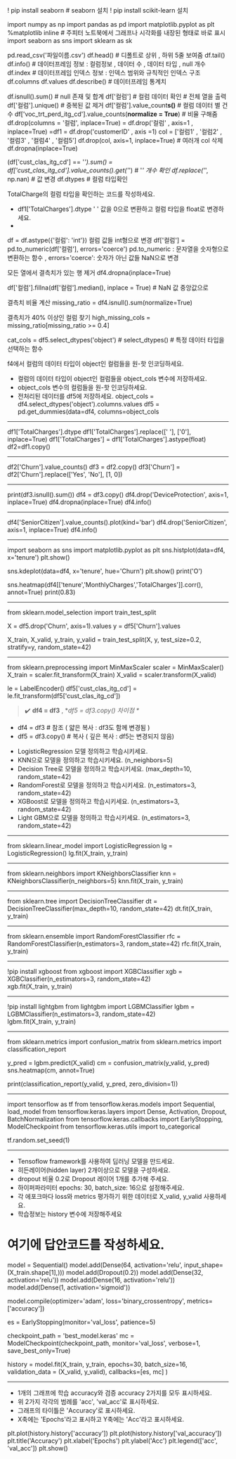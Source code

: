 <p>! pip install seaborn # seaborn 설치
! pip install scikit-learn 설치 </p>
<p>import numpy as np
import pandas as pd
import matplotlib.pyplot as plt 
%matplotlib inline  # 주피터 노트북에서 그래프나 시각화를 내장된 형태로 바로 표시
import seaborn as sns
import sklearn as sk</p>
<p>pd.read_csv('파일이름.csv')
df.head() # 디폴트로 상위 , 하위 5줄 보여줌
df.tail()
df.info() # 데이터프레임 정보 : 컬럼정보 , 데이터 수 , 데이터 타입 , null 개수 
df.index  # 데이터프레임 인덱스 정보 : 인덱스 범위와 규칙적인 인덱스 구조
df.columns 
df.values
df.describe() # 데이터프레임 통계치</p>
<p>df.isnull().sum() # null 존재 및 합계
df['컬럼']  # 컬럼 데이터 확인 # 전체 열을 출력
df['컬럼'].unique() # 중복된 값 제거 
df['컬럼'].value_count<strong>s()</strong> # 컬럼 데이터 별 건수 
df['voc_trt_perd_itg_cd'].value_counts(<strong>normalize = True</strong>) # 비율 구해줌
df.drop(columns = '컬럼', inplace=True) 
= df.drop('컬럼' , axis=1 , inplace=True)
=df1 = df.drop('customerID' , axis =1)
col = ['컬럼1'  , '컬럼2' , '컬럼3'  , '컬럼4' , '컬럼5']
df.drop(col, axis=1, inplace=True) # 여러개 col 삭제 
df.dropna(inplace=True)</p>
<p>(df['cust_clas_itg_cd'] == '<em>').sum()
= df['cust_clas_itg_cd'].value_counts().get('</em>') # '<em>' 개수 확인 
df.replace('</em>', np.nan) # 값 변경 
df.dtypes # 컬럼 타입확인</p>
<p>TotalCharge의 컬럼 타입을 확인하는 코드를 작성하세요.</p>
<ul>
<li>df1['TotalCharges'].dtype
' ' 값을 0으로 변환하고 컬럼 타입을 float로 변경하세요.</li>
<li></li>
</ul>
<p>df = df.astype({'컬럼': 'int'}) 컬럼 값들 int형으로 변경 
df['컬럼'] = pd.to_numeric(df['컬럼'], errors='coerce') pd.to_numeric : 문자열을 숫자형으로 변환하는 함수 , errors='coerce': 숫자가 아닌 값들 NaN으로 변경</p>
<p>모든 열에서 결측치가 있는 행 제거
df4.dropna(inplace=True)</p>
<p>df['컬럼'].fillna(df['컬럼'].median(), inplace = True) # NaN 값 중앙값으로 </p>
<p>결측치 비율 계산
missing_ratio = df4.isnull().sum(normalize=True)</p>
<p>결측치가 40% 이상인 컬럼 찾기
high_missing_cols = missing_ratio[missing_ratio &gt;= 0.4]</p>
<p>cat_cols = df5.select_dtypes('object') # select_dtypes() # 특정 데이터 타입을 선택하는 함수</p>
<p>f4에서 컬럼의 데이터 타입이 object인 컬럼들을 원-핫 인코딩하세요.</p>
<ul>
<li>컬럼의 데이터 타입이 object인 컬럼들을 object_cols 변수에 저장하세요.</li>
<li>object_cols 변수의 컬럼들을 원-핫 인코딩하세요.</li>
<li>전처리된 데이터를 df5에 저장하세요.
object_cols = df4.select_dtypes('object').columns.values
df5 = pd.get_dummies(data=df4, columns=object_cols</li>
</ul>
<hr />
<p>df1['TotalCharges'].dtype
df1['TotalCharges'].replace([' '], ['0'], inplace=True)
df1['TotalCharges'] = df1['TotalCharges'].astype(float)
df2=df1.copy()</p>
<hr />
<p>df2['Churn'].value_counts()
df3 = df2.copy()
df3['Churn'] = df2['Churn'].replace(['Yes', 'No'], [1, 0])</p>
<hr />
<p>print(df3.isnull().sum())
df4 = df3.copy()
df4.drop('DeviceProtection', axis=1, inplace=True)
df4.dropna(inplace=True)
df4.info()</p>
<hr />
<p>df4['SeniorCitizen'].value_counts().plot(kind='bar')
df4.drop('SeniorCitizen', axis=1, inplace=True)
df4.info()</p>
<hr />
<p>import seaborn as sns
import matplotlib.pyplot as plt
sns.histplot(data=df4, x='tenure')
plt.show()</p>
<p>sns.kdeplot(data=df4, x='tenure', hue='Churn')
plt.show()
print('O')</p>
<p>sns.heatmap(df4[['tenure','MonthlyCharges','TotalCharges']].corr(), annot=True)
print(0.83)</p>
<hr />
<p>from sklearn.model_selection import train_test_split</p>
<p>X = df5.drop('Churn', axis=1).values
y = df5['Churn'].values</p>
<p>X_train, X_valid, y_train, y_valid = train_test_split(X, y, 
                                                    test_size=0.2, 
                                                    stratify=y,
                                                    random_state=42)</p>
<hr />
<p>from sklearn.preprocessing import MinMaxScaler
scaler = MinMaxScaler()
X_train = scaler.fit_transform(X_train)
X_valid = scaler.transform(X_valid)</p>
<p>le = LabelEncoder()
df5['cust_clas_itg_cd'] = le.fit_transform(df5['cust_clas_itg_cd'])</p>
<blockquote>
<p>✔️ <strong>df4 = df3</strong>  , *<em>df5 = df3.copy() 차이점 *</em></p>
</blockquote>
<ul>
<li>df4 = df3          # 참조 ( 얇은 복사 : df3도 함께 변경됨 ) </li>
<li>df5 = df3.copy()   # 복사 ( 깊은 복사 :  df5는 변경되지 않음) </li>
</ul>
<ul>
<li>LogisticRegression 모델 정의하고 학습시키세요. </li>
<li>KNN으로 모델을 정의하고 학습시키세요. (n_neighbors=5)</li>
<li>Decision Tree로 모델을 정의하고 학습시키세요. (max_depth=10, random_state=42)</li>
<li>RandomForest로 모델을 정의하고 학습시키세요. (n_estimators=3, random_state=42)</li>
<li>XGBoost로 모델을 정의하고 학습시키세요. (n_estimators=3, random_state=42)  </li>
<li>Light GBM으로 모델을 정의하고 학습시키세요. (n_estimators=3, random_state=42)  </li>
</ul>
<hr />
<p>from sklearn.linear_model import LogisticRegression
lg = LogisticRegression()
lg.fit(X_train, y_train)</p>
<hr />
<p>from sklearn.neighbors import KNeighborsClassifier
knn = KNeighborsClassifier(n_neighbors=5)
knn.fit(X_train, y_train)</p>
<hr />
<p>from sklearn.tree import DecisionTreeClassifier
dt = DecisionTreeClassifier(max_depth=10, random_state=42)
dt.fit(X_train, y_train)</p>
<hr />
<p>from sklearn.ensemble import RandomForestClassifier
rfc = RandomForestClassifier(n_estimators=3, random_state=42)
rfc.fit(X_train, y_train)</p>
<hr />
<p>!pip install xgboost
from xgboost import XGBClassifier
xgb = XGBClassifier(n_estimators=3, random_state=42)<br />xgb.fit(X_train, y_train)</p>
<hr />
<p>!pip install lightgbm
from lightgbm import LGBMClassifier
lgbm = LGBMClassifier(n_estimators=3, random_state=42)<br />lgbm.fit(X_train, y_train)</p>
<hr />
<p>from sklearn.metrics import confusion_matrix
from sklearn.metrics import classification_report</p>
<p>y_pred = lgbm.predict(X_valid)
cm = confusion_matrix(y_valid, y_pred)
sns.heatmap(cm, annot=True)</p>
<p>print(classification_report(y_valid, y_pred, zero_division=1))</p>
<hr />
<p>import tensorflow as tf
from tensorflow.keras.models import Sequential, load_model
from tensorflow.keras.layers import Dense, Activation, Dropout, BatchNormalization
from tensorflow.keras.callbacks import EarlyStopping, ModelCheckpoint
from tensorflow.keras.utils import to_categorical</p>
<p>tf.random.set_seed(1)</p>
<hr />
<ul>
<li>Tensoflow framework를 사용하여 딥러닝 모델을 만드세요.</li>
<li>히든레이어(hidden layer) 2개이상으로 모델을 구성하세요.</li>
<li>dropout 비율 0.2로 Dropout 레이어 1개를 추가해 주세요.</li>
<li>하이퍼파라미터 epochs: 30, batch_size: 16으로 설정해주세요.</li>
<li>각 에포크마다 loss와 metrics 평가하기 위한 데이터로 X_valid, y_valid 사용하세요.</li>
<li>학습정보는 history 변수에 저장해주세요</li>
</ul>
<h1 id="여기에-답안코드를-작성하세요">여기에 답안코드를 작성하세요.</h1>
<p>model = Sequential()
model.add(Dense(64, activation='relu', input_shape=(X_train.shape[1],)))
model.add(Dropout(0.2))
model.add(Dense(32, activation='relu'))
model.add(Dense(16, activation='relu'))
model.add(Dense(1, activation='sigmoid'))</p>
<p>model.compile(optimizer='adam', 
              loss='binary_crossentropy', 
              metrics=['accuracy']) </p>
<p>es = EarlyStopping(monitor='val_loss', patience=5) </p>
<p>checkpoint_path = 'best_model.keras'
mc = ModelCheckpoint(checkpoint_path, monitor='val_loss', verbose=1, save_best_only=True)</p>
<p>history = model.fit(X_train, y_train, epochs=30, batch_size=16,
                   validation_data = (X_valid, y_valid),
                    callbacks=[es, mc]
                    )</p>
<hr />
<ul>
<li>1개의 그래프에 학습 accuracy와 검증 accuracy 2가지를 모두 표시하세요.</li>
<li>위 2가지 각각의 범례를 'acc', 'val_acc'로 표시하세요.</li>
<li>그래프의 타이틀은 'Accuracy'로 표시하세요.</li>
<li>X축에는 'Epochs'라고 표시하고 Y축에는 'Acc'라고 표시하세요.</li>
</ul>
<p>plt.plot(history.history['accuracy'])
plt.plot(history.history['val_accuracy'])
plt.title('Accuracy')
plt.xlabel('Epochs')
plt.ylabel('Acc')
plt.legend(['acc', 'val_acc'])
plt.show()</p>